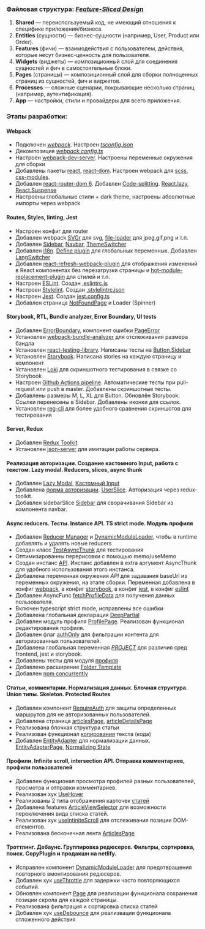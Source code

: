 ### Файловая структура: [_Feature-Sliced Design_](https://feature-sliced.design/ru/)

1. **Shared** — переиспользуемый код, не имеющий отношения к специфике приложения/бизнеса.
2. **Entities** (сущности) — бизнес-сущности (например, User, Product или Order).
3. **Features** (фичи) — взаимодействия с пользователем, действия, которые несут бизнес-ценность для пользователя.
4. **Widgets** (виджеты) — композиционный слой для соединения сущностей и фич в самостоятельные блоки.
5. **Pages** (страницы) — композиционный слой для сборки полноценных страниц из сущностей, фич и виджетов.
6. **Processes** — сложные сценарии, покрывающие несколько страниц (например, аутентификация).
7. **App** — настройки, стили и провайдеры для всего приложения.

### Этапы разработки:

#### Webpack

-   Подключен [_webpack_](https://webpack.js.org/). Настроен _[tsconfig.json](tsconfig.json)_
-   Декомпозиция _[webpack.config.ts](webpack.config.ts)_
-   Настроен [webpack-dev-server](https://webpack.js.org/configuration/dev-server/). Настроены переменные окружения для сборки
-   Добавлены пакеты [react](https://ru.reactjs.org), [react-dom](https://ru.reactjs.org/docs/react-dom.html). Настроен webpack для [scss](https://sass-scss.ru), [css-modules](https://github.com/css-modules/css-modules).
-   Добавлен [react-router-dom 6](https://reactrouter.com/en/v6.3.0/getting-started/overview). Добавлен [Code-splitting](https://reactjs.org/docs/code-splitting.html). [React.lazy](https://reactjs.org/docs/code-splitting.html#reactlazy), [React.Suspense](https://reactjs.org/docs/react-api.html#reactsuspense)
-   Настроены глобальные стили + dark theme, настроены абсолютные импорты через webpack

#### Routes, Styles, linting, Jest

-   Настроен конфиг для router
-   Добавлен webpack [SVGr](https://www.npmjs.com/package/@svgr/webpack) для svg, [file-loader](https://v4.webpack.js.org/loaders/file-loader/) для jpeg,gif,png и т.п.
-   Добавлен [Sidebar](src/widgets/Sidebar/ui/Sidebar/Sidebar.tsx), [Navbar](src/widgets/navbar/ui/Navbar.tsx), [ThemeSwitcher](src/shared/ui/ThemeSwitcher/ui/ThemeSwitcher.tsx)
-   Добавлен [i18n](https://react.i18next.com/). [Define plugin](https://webpack.js.org/plugins/define-plugin/) для глобальных переменных. Добавлен [LangSwitcher](src/shared/ui/LangSwitcher/LangSwitcher.tsx)
-   Добавлен [react-refresh-webpack-plugin](https://www.npmjs.com/package/@pmmmwh/react-refresh-webpack-plugin) для отображения изменений в React компонентах без перезагрузки страницы и [hot-module-replacement-plugin](https://webpack.js.org/plugins/hot-module-replacement-plugin/) для стилей и т.п.
-   Настроен [ESLint](https://eslint.org/). Создан [.eslintrc.js](.eslintrc.js)
-   Настроен [Stylelint](https://stylelint.io/). Создан [.stylelintrc.json](.stylelintrc.json)
-   Настроен [Jest](https://jestjs.io/ru/). Создан [jest.config.ts](./config/jest/jest.config.ts)
-   Добавлен страница [NotFoundPage](src/pages/NotFoundPage/ui/NotFoundPage.tsx) и Loader (Spinner)

#### Storybook, RTL, Bundle analyzer, Error Boundary, UI tests

-   Добавлен [ErrorBoundary](src/app/providers/ErrorBoundary/ui/ErrorBoundary.tsx), компонент ошибки [PageError](src/widgets/PageError/ui/PageError.tsx)
-   Установлен [webpack-bundle-analyzer](https://github.com/webpack-contrib/webpack-bundle-analyzer) для отслеживания размера бандла
-   Установлен [react-testing-library](https://testing-library.com/docs/react-testing-library/intro/). Написаны тесты на [Button](./src/shared/ui/Button/Button.test.tsx),[Sidebar](./src/widgets/Sidebar/ui/Sidebar/Sidebar.test.tsx)
-   Установлен [Storybook](https://storybook.js.org/docs/react/get-started/introduction). Написана stories на каждую страницу и компонент
-   Установлен [Loki](https://loki.js.org/getting-started.html) для скриншотного тестирования в связке со Storybook
-   Настроен [Github Actions pipeline](.github/workflows/main.yaml). Автоматические тесты при pull-request или push в master. Добавлены скриншотные тесты.
-   Добавлены размеры M, L, XL для Button. Обновлён Storybook. Ссылки перенесены в Sidebar. Добавлены иконки для ссылок.
-   Установлен [reg-cli](https://github.com/reg-viz/reg-cli) для более удобного сравнения скриншотов для тестирования

#### Server, Redux

-   Добавлен [Redux Toolkit](https://redux-toolkit.js.org/).
-   Установлен [json-server](https://www.npmjs.com/package/json-server) для имитации работы cервера.

#### Реализация авторизации. Создание кастомного Input, работа с текстом. Lazy modal. Reducers, slices, async thunk

-   Добавлен [Lazy Modal](src/shared/ui/Modal/Modal.tsx), [Кастомный Input](src/shared/ui/Input/Input.tsx)
-   Добавлена [форма авторизации](src/features/AuthByUsername/ui/LoginForm/LoginForm.tsx). [UserSlice](src/entities/User/model/slice/userSlice.tsx). Авторизация через redux-toolkit.
-   Добавлен sidebarSlice [Sidebar](src/entities/Sidebar/model/slice/sidebarSlice.tsx) для сворачивания Sidebar из компонента navbar.

#### Async reducers. Тесты. Instance API. TS strict mode. Модуль профиля

-   Добавлен [Reducer Manager](src/app/providers/StoreProvider/config/reducerManager.ts) и [DynamicModuleLoader](src/shared/lib/components/DynamicModuleLoader/DynamicModuleLoader.tsx), чтобы в runtime добавлять и удалять новые reducers
-   Создан класс [TestAsyncThunk](src/shared/lib/tests/TestAsyncThunk/TestAsyncThunk.tsx) для тестирования
-   Оптимизированны перерисовки с помощью memo/useMemo
-   Создан инстанс [API](src/shared/api/api.ts). Инстанс добавлен в extra аргумент AsyncThunk для удобного использования этого инстанса.
-   Добавлена переменная окружения _API_ для задавания baseUrl из переменных окружения, на этапе сборки. Переменная добавлена в конфиг [webpack](config/build/buildPlugins.ts), в конфиг [storybook](config/storybook/webpack.config.ts), в конфиг [jest](config/jest/jest.config.ts), в конфиг [eslint](.eslintrc.js)
-   Добавлен AsyncFunc [fetchProfileData](src/entities/Profile/model/services/fetchProfileData/fetchProfileData.ts) для получения данных пользователя.
-   Включен typescript strict mode, исправлены все ошибки
-   Добавлена глобальная декларация [DeepPartial](src/app/types/global.d.ts)
-   Добавлен модуль профиля [ProfilePage](src/pages/ProfilePage/ui/ProfilePage.tsx). Реализован функционал редактирования профиля.
-   Добавлен флаг [authOnly](src/shared/config/routeConfig/routeConfig.tsx) для фильтрации контента для авторизованных пользователей.
-   Добавлена глобальная переменная [_PROJECT_](webpack.config.ts) для различия сред frontend, jest и storybook.
-   Добавлены тесты для модуля [профиля](src/entities/Profile/ui/ProfileCard/ProfileCard.tsx)
-   Добавлено расширение [Folder Template](https://github.com/Huuums/vscode-folder-templates)
-   Добавлен [npm concurrently](https://www.npmjs.com/package/concurrently)

#### Статьи, комментарии. Нормализация данных. Блочная структура. Union типы. Skeleton. Protected Routes

-   Добавлен компонент [RequireAuth](src/app/providers/router/ui/RequireAuth.tsx) для защиты определенных маршрутов для не авторизованных пользователей.
-   Добавлена страница [articlesPage](src/pages/ArticlesPage/ui/ArticlesPage/ArticlesPage.tsx), [articleDetailsPage](src/pages/ArticleDetailsPage/ui/ArticleDetailsPage/ArticleDetailsPage.tsx)
-   Реализована блочкая структура статьи
-   Реализован функционал [копирования](src/shared/ui/Code/Code.tsx) текста (кода)
-   Добавлен [EntityAdapter](src/pages/ArticleDetailsPage/model/slice/articleDetailsCommentsSlice.ts) для нормализации данных. [EntityAdapterPage](https://redux-toolkit.js.org/api/createEntityAdapter), [Normalizing State](https://redux.js.org/usage/structuring-reducers/normalizing-state-shape)

#### Профили. Infinite scroll, intersection API. Отправка комментариев, профили пользователей

-   Добавлен функционал просмотра профилей разных пользователей, просмотра и отправки комментариев.
-   Реализован хук [UseHover](src/shared/lib/hooks/useHover/useHover.ts)
-   Реализованы 2 типа отображения карточек [статей](src/entities/Article/ui/ArticleList/ArticleList.tsx)
-   Добавлена features [ArticleViewSelector](src/features/ArticleViewSelector/ArticleViewSelector.tsx) для возможности переключения вида списка статей.
-   Реализован хук [useIntiniteScroll](src/shared/lib/hooks/useInfiniteScroll/useInfiniteScroll.ts) для отслеживания позиции DOM-елементов.
-   Реализована бесконечная лента [ArticlesPage](src/pages/ArticlesPage/ui/ArticlesPage/ArticlesPage.tsx)

#### Троттлинг. Дебаунс. Группировка редюсеров. Фильтры, сортировка, поиск. CopyPlugin и продакшн на netlify.

-   Исправлен компонент [DynamicModuleLoader](src/shared/lib/components/DynamicModuleLoader/DynamicModuleLoader.tsx) для предотвращения повторного вмонтирования редюсеров.
-   Добавлен хук [useThrottle](src/shared/lib/hooks/useThrottle/useThrottle.ts) для задержки часто повторяющихся событий.
-   Обновлен компонент [Page](src/widgets/Page/Page.tsx) для реализации функционала сохранения позиции скрола для каждой страницы.
-   Реализована фильтрация и сортировка списка статей
-   Добавлен хук [useDebounce](src/shared/lib/hooks/useDebounce/useDebounce.ts) для реализвации функционала отложенного действия
